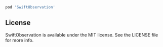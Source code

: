 

```ruby
pod 'SwiftObservation'
```

## License

SwiftObservation is available under the MIT license. See the LICENSE file for more info.
